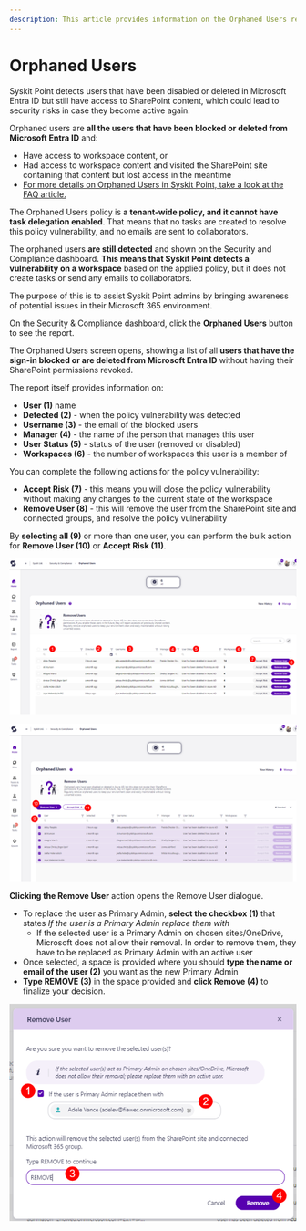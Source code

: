 ```yaml
---
description: This article provides information on the Orphaned Users report.
---
```


# Orphaned Users

Syskit Point detects users that have been disabled or deleted in Microsoft Entra ID but still have access to SharePoint content, which could lead to security risks in case they become active again. 

Orphaned users are **all the users that have been blocked or deleted from Microsoft Entra ID** and:
  * Have access to workspace content, or
  * Had access to workspace content and visited the SharePoint site containing that content but lost access in the meantime
  * [For more details on Orphaned Users in Syskit Point, take a look at the FAQ article.](../../faq/orphaned-users.md)

The Orphaned Users policy is **a tenant-wide policy, and it cannot have task delegation enabled**. That means that no tasks are created to resolve this policy vulnerability, and no emails are sent to collaborators.

The orphaned users **are still detected** and shown on the Security and Compliance dashboard. **This means that Syskit Point detects a vulnerability on a workspace** based on the applied policy, but it does not create tasks or send any emails to collaborators. 

The purpose of this is to assist Syskit Point admins by
bringing awareness of potential issues in their Microsoft 365 environment. 

On the Security & Compliance dashboard, click the **Orphaned Users** button to see the report.

The Orphaned Users screen opens, showing a list of all **users that have the sign-in blocked or are deleted from Microsoft Entra ID** without having their SharePoint permissions revoked.

The report itself provides information on:
  * **User (1)** name
  * **Detected (2)** - when the policy vulnerability was detected
  * **Username (3)** - the email of the blocked users
  * **Manager (4)** - the name of the person that manages this user
  * **User Status (5)** - status of the user (removed or disabled)
  * **Workspaces (6)** - the number of workspaces this user is a member of

You can complete the following actions for the policy vulnerability:
  * **Accept Risk (7)** - this means you will close the policy vulnerability without making any changes to the current state of the workspace
  * **Remove User (8)** - this will remove the user from the SharePoint site and connected groups, and resolve the policy vulnerability

By **selecting all (9)** or more than one user, you can perform the bulk action for **Remove User (10)** or **Accept Risk (11)**. 

![Orphaned Users](../../../static/img/security-compliance-checks-orphaned-users.png)

![Orphaned Users - Bulk](../../../static/img/security-compliance-checks-orphaned-users-bulk.png)

**Clicking the Remove User** action opens the Remove User dialogue. 
  * To replace the user as Primary Admin, **select the checkbox (1)** that states *If the user is a Primary Admin replace them with*
    * If the selected user is a Primary Admin on chosen sites/OneDrive, Microsoft does not allow their removal. In order to remove them, they have to be replaced as Primary Admin with an active user
  * Once selected, a space is provided where you should **type the name or email of the user (2)** you want as the new Primary Admin
* **Type REMOVE (3)** in the space provided and **click Remove (4)** to finalize your decision. 

![Orphaned Users - Remove User Action](../../../static/img/security-compliance-checks-orphaned-users-remove-user.png)